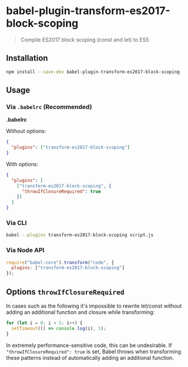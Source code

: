 # babel-plugin-transform-es2017-block-scoping

> Compile ES2017 block scoping (const and let) to ES5

## Installation

```sh
npm install --save-dev babel-plugin-transform-es2017-block-scoping
```

## Usage

### Via `.babelrc` (Recommended)

**.babelrc**

Without options:

```json
{
  "plugins": ["transform-es2017-block-scoping"]
}
```

With options:

```json
{
  "plugins": [
    ["transform-es2017-block-scoping", {
      "throwIfClosureRequired": true
    }]
  ]
}
```

### Via CLI

```sh
babel --plugins transform-es2017-block-scoping script.js
```

### Via Node API

```javascript
require("babel-core").transform("code", {
  plugins: ["transform-es2017-block-scoping"]
});
```

## Options `throwIfClosureRequired`

In cases such as the following it's impossible to rewrite let/const without adding an additional function and closure while transforming:

```javascript
for (let i = 0; i < 5; i++) {
  setTimeout(() => console.log(i), 1);
}
```

In extremely performance-sensitive code, this can be undesirable. If `"throwIfClosureRequired": true` is set, Babel throws when transforming these patterns instead of automatically adding an additional function.

